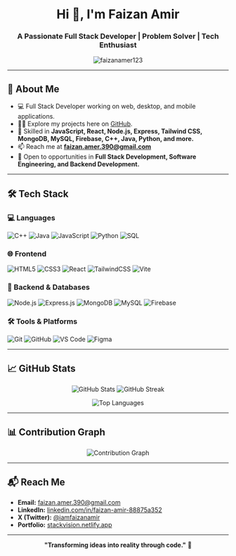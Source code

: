 <h1 align="center">Hi 👋, I'm Faizan Amir</h1>
<h3 align="center">A Passionate Full Stack Developer | Problem Solver | Tech Enthusiast</h3>

<p align="center">
  <img src="https://komarev.com/ghpvc/?username=faizanamer123&label=Profile%20views&color=0e75b6&style=flat" alt="faizanamer123" />
</p>

---

## 🚀 About Me

- 💻 Full Stack Developer working on web, desktop, and mobile applications.
- 👨‍💻 Explore my projects here on [GitHub](https://github.com/faizanamer123).
- 🧠 Skilled in **JavaScript, React, Node.js, Express, Tailwind CSS, MongoDB, MySQL, Firebase, C++, Java, Python, and more.**
- 📫 Reach me at **faizan.amer.390@gmail.com**
- 💼 Open to opportunities in **Full Stack Development, Software Engineering, and Backend Development.**

---

## 🛠️ Tech Stack

### 💻 Languages
![C++](https://img.shields.io/badge/C++-00599C?style=flat&logo=cplusplus&logoColor=white)
![Java](https://img.shields.io/badge/Java-007396?style=flat&logo=java&logoColor=white)
![JavaScript](https://img.shields.io/badge/JavaScript-F7DF1E?style=flat&logo=javascript&logoColor=black)
![Python](https://img.shields.io/badge/Python-3776AB?style=flat&logo=python&logoColor=white)
![SQL](https://img.shields.io/badge/SQL-4479A1?style=flat&logo=postgresql&logoColor=white)

### 🌐 Frontend
![HTML5](https://img.shields.io/badge/HTML-E34F26?style=flat&logo=html5&logoColor=white)
![CSS3](https://img.shields.io/badge/CSS-1572B6?style=flat&logo=css3&logoColor=white)
![React](https://img.shields.io/badge/React-20232A?style=flat&logo=react&logoColor=61DAFB)
![TailwindCSS](https://img.shields.io/badge/TailwindCSS-06B6D4?style=flat&logo=tailwindcss&logoColor=white)
![Vite](https://img.shields.io/badge/Vite-646CFF?style=flat&logo=vite&logoColor=white)

### 🔧 Backend & Databases
![Node.js](https://img.shields.io/badge/Node.js-339933?style=flat&logo=nodedotjs&logoColor=white)
![Express.js](https://img.shields.io/badge/Express-000000?style=flat&logo=express&logoColor=white)
![MongoDB](https://img.shields.io/badge/MongoDB-4EA94B?style=flat&logo=mongodb&logoColor=white)
![MySQL](https://img.shields.io/badge/MySQL-005C84?style=flat&logo=mysql&logoColor=white)
![Firebase](https://img.shields.io/badge/Firebase-FFCA28?style=flat&logo=firebase&logoColor=black)

### 🛠️ Tools & Platforms
![Git](https://img.shields.io/badge/Git-F05032?style=flat&logo=git&logoColor=white)
![GitHub](https://img.shields.io/badge/GitHub-181717?style=flat&logo=github&logoColor=white)
![VS Code](https://img.shields.io/badge/VSCode-007ACC?style=flat&logo=visualstudiocode&logoColor=white)
![Figma](https://img.shields.io/badge/Figma-F24E1E?style=flat&logo=figma&logoColor=white)

---

## 📈 GitHub Stats

<p align="center">
  <img src="https://github-readme-stats.vercel.app/api?username=faizanamer123&show_icons=true&theme=radical" alt="GitHub Stats" />
  <img src="https://streak-stats.demolab.com/?user=faizanamer123&theme=radical" alt="GitHub Streak" />
</p>

<p align="center">
  <img src="https://github-readme-stats.vercel.app/api/top-langs/?username=faizanamer123&layout=compact&theme=radical" alt="Top Languages" />
</p>

---

## 📊 Contribution Graph

<p align="center">
  <img src="https://github-readme-activity-graph.vercel.app/graph?username=faizanamer123&theme=radical" alt="Contribution Graph"/>
</p>

---

## 📬 Reach Me

- **Email:** [faizan.amer.390@gmail.com](mailto:faizan.amer.390@gmail.com)
- **LinkedIn:** [linkedin.com/in/faizan-amir-88875a352](https://www.linkedin.com/in/faizan-amir-88875a352/)
- **X (Twitter):** [@iamfaizanamir](https://x.com/iamfaizanamir)
- **Portfolio:** [stackvision.netlify.app](https://stackvision.netlify.app/)

---

<p align="center">
  <b>"Transforming ideas into reality through code."</b> 🚀
</p>
